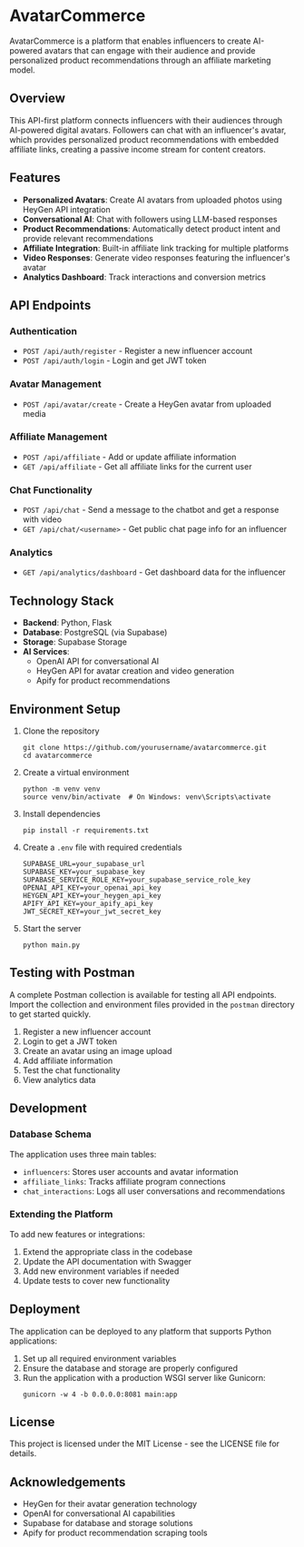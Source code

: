 # AvatarCommerce

AvatarCommerce is a platform that enables influencers to create AI-powered avatars that can engage with their audience and provide personalized product recommendations through an affiliate marketing model.

## Overview

This API-first platform connects influencers with their audiences through AI-powered digital avatars. Followers can chat with an influencer's avatar, which provides personalized product recommendations with embedded affiliate links, creating a passive income stream for content creators.

## Features

- **Personalized Avatars**: Create AI avatars from uploaded photos using HeyGen API integration
- **Conversational AI**: Chat with followers using LLM-based responses
- **Product Recommendations**: Automatically detect product intent and provide relevant recommendations
- **Affiliate Integration**: Built-in affiliate link tracking for multiple platforms
- **Video Responses**: Generate video responses featuring the influencer's avatar
- **Analytics Dashboard**: Track interactions and conversion metrics

## API Endpoints

### Authentication
- `POST /api/auth/register` - Register a new influencer account
- `POST /api/auth/login` - Login and get JWT token

### Avatar Management
- `POST /api/avatar/create` - Create a HeyGen avatar from uploaded media

### Affiliate Management
- `POST /api/affiliate` - Add or update affiliate information
- `GET /api/affiliate` - Get all affiliate links for the current user

### Chat Functionality
- `POST /api/chat` - Send a message to the chatbot and get a response with video
- `GET /api/chat/<username>` - Get public chat page info for an influencer

### Analytics
- `GET /api/analytics/dashboard` - Get dashboard data for the influencer

## Technology Stack

- **Backend**: Python, Flask
- **Database**: PostgreSQL (via Supabase)
- **Storage**: Supabase Storage
- **AI Services**: 
  - OpenAI API for conversational AI
  - HeyGen API for avatar creation and video generation
  - Apify for product recommendations

## Environment Setup

1. Clone the repository
   ```
   git clone https://github.com/yourusername/avatarcommerce.git
   cd avatarcommerce
   ```

2. Create a virtual environment
   ```
   python -m venv venv
   source venv/bin/activate  # On Windows: venv\Scripts\activate
   ```

3. Install dependencies
   ```
   pip install -r requirements.txt
   ```

4. Create a `.env` file with required credentials
   ```
   SUPABASE_URL=your_supabase_url
   SUPABASE_KEY=your_supabase_key
   SUPABASE_SERVICE_ROLE_KEY=your_supabase_service_role_key
   OPENAI_API_KEY=your_openai_api_key
   HEYGEN_API_KEY=your_heygen_api_key
   APIFY_API_KEY=your_apify_api_key
   JWT_SECRET_KEY=your_jwt_secret_key
   ```

5. Start the server
   ```
   python main.py
   ```

## Testing with Postman

A complete Postman collection is available for testing all API endpoints. Import the collection and environment files provided in the `postman` directory to get started quickly.

1. Register a new influencer account
2. Login to get a JWT token
3. Create an avatar using an image upload
4. Add affiliate information
5. Test the chat functionality
6. View analytics data

## Development

### Database Schema

The application uses three main tables:
- `influencers`: Stores user accounts and avatar information
- `affiliate_links`: Tracks affiliate program connections
- `chat_interactions`: Logs all user conversations and recommendations

### Extending the Platform

To add new features or integrations:
1. Extend the appropriate class in the codebase
2. Update the API documentation with Swagger
3. Add new environment variables if needed
4. Update tests to cover new functionality

## Deployment

The application can be deployed to any platform that supports Python applications:

1. Set up all required environment variables
2. Ensure the database and storage are properly configured
3. Run the application with a production WSGI server like Gunicorn:
   ```
   gunicorn -w 4 -b 0.0.0.0:8081 main:app
   ```

## License

This project is licensed under the MIT License - see the LICENSE file for details.

## Acknowledgements

- HeyGen for their avatar generation technology
- OpenAI for conversational AI capabilities
- Supabase for database and storage solutions
- Apify for product recommendation scraping tools
